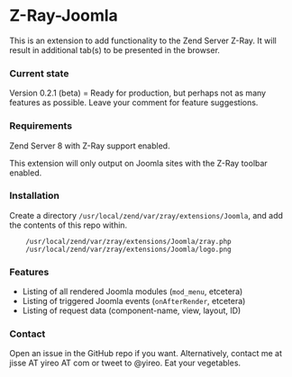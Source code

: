 # Z-Ray-Joomla

This is an extension to add functionality to the Zend Server Z-Ray. 
It will result in additional tab(s) to be presented in the browser.

### Current state
Version 0.2.1 (beta) = Ready for production, but perhaps not as many features as possible. Leave your comment for feature suggestions.

### Requirements
Zend Server 8 with Z-Ray support enabled.

This extension will only output on Joomla sites with the Z-Ray toolbar enabled.

### Installation
Create a directory `/usr/local/zend/var/zray/extensions/Joomla`, and add the contents of this repo within.

```
    /usr/local/zend/var/zray/extensions/Joomla/zray.php
    /usr/local/zend/var/zray/extensions/Joomla/logo.png
```

### Features
* Listing of all rendered Joomla modules (`mod_menu`, etcetera)
* Listing of triggered Joomla events (`onAfterRender`, etcetera)
* Listing of request data (component-name, view, layout, ID)

### Contact
Open an issue in the GitHub repo if you want. Alternatively, contact me at jisse AT yireo AT com or tweet to @yireo. Eat your vegetables.
